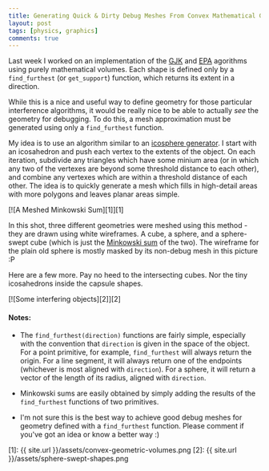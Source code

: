 ```yaml
---
title: Generating Quick & Dirty Debug Meshes From Convex Mathematical Geometry
layout: post
tags: [physics, graphics]
comments: true
---
```


Last week I worked on an implementation of the [GJK](https://en.wikipedia.org/wiki/Gilbert%E2%80%93Johnson%E2%80%93Keerthi_distance_algorithm) and [EPA](http://www.dyn4j.org/2010/05/epa-expanding-polytope-algorithm/) agorithms using purely mathematical volumes. Each shape is defined only by a `find_furthest` (or `get_support`) function, which returns its extent in a direction.

While this is a nice and useful way to define geometry for those particular interference algorithms, it would be really nice to be able to actually *see* the geometry for debugging. To do this, a mesh approximation must be generated using only a `find_furthest` function.

My idea is to use an algorithm similar to an [icosphere generator](https://schneide.wordpress.com/2016/07/15/generating-an-icosphere-in-c/). I start with an icosahedron and push each vertex to the extents of the object. On each iteration, subdivide any triangles which have some minium area (or in which any two of the vertexes are beyond some threshold distance to each other), and combine any vertexes which are within a threshold distance of each other. The idea is to quickly generate a mesh which fills in high-detail areas with more polygons and leaves planar areas simple.

[![A Meshed Minkowski Sum][1]][1]

In this shot, three different geometries were meshed using this method - they are drawn using white wireframes. A cube, a sphere, and a sphere-swept cube (which is just the [Minkowski sum](https://en.wikipedia.org/wiki/Minkowski_addition) of the two). The wireframe for the plain old sphere is mostly masked by its non-debug mesh in this picture :P

Here are a few more. Pay no heed to the intersecting cubes. Nor the tiny icosahedrons inside the capsule shapes.

[![Some interfering objects][2]][2]

#### Notes:

* The `find_furthest(direction)` functions are fairly simple, especially with the convention that `direction` is given in the space of the object. For a point primitive, for example, `find_furthest` will always return the origin. For a line segment, it will always return one of the endpoints (whichever is most aligned with `direction`). For a sphere, it will return a vector of the length of its radius, aligned with `direction`.

* Minkowski sums are easily obtained by simply adding the results of the `find_furthest` functions of two primitives.

* I'm not sure this is the best way to achieve good debug meshes for geometry defined with a `find_furthest` function. Please comment if you've got an idea or know a better way :)

[1]: {{ site.url }}/assets/convex-geometric-volumes.png
[2]: {{ site.url }}/assets/sphere-swept-shapes.png